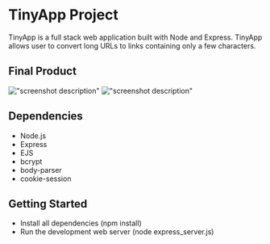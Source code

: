 # TinyApp Project

TinyApp is a full stack web application built with Node and Express.
TinyApp allows user to convert long URLs to links containing only a few characters.

## Final Product

!["screenshot description"](#)
!["screenshot description"](#)

## Dependencies

- Node.js
- Express
- EJS
- bcrypt
- body-parser
- cookie-session

## Getting Started

- Install all dependencies (npm install)
- Run the development web server (node express_server.js)
